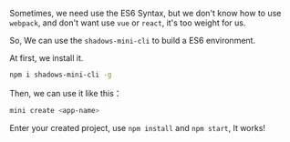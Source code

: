 Sometimes, we need use the ES6 Syntax, but we don't know how to use `webpack`, and don't want use `vue` or `react`, it's too weight for us.

So, We can use the `shadows-mini-cli` to build a ES6 environment.

At first, we install it.
```bash
npm i shadows-mini-cli -g
```

Then, we can use it like this：
```bash
mini create <app-name>
```

Enter your created project, use `npm install` and `npm start`, It works!